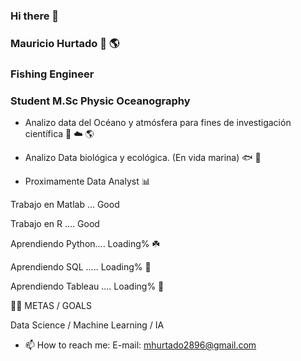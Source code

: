 ### Hi there 👋

### Mauricio Hurtado :ocean: :earth_americas:

### Fishing Engineer
### Student M.Sc Physic Oceanography

- Analizo data del Océano y atmósfera para fines de investigación científica :ocean: :cloud: :earth_americas:

- Analizo Data biológica y ecológica. (En vida marina)  :fish: :shark:

- Proximamente Data Analyst  :bar_chart:


Trabajo en Matlab ... Good

Trabajo en R .... Good

Aprendiendo Python.... Loading% :shamrock:

Aprendiendo SQL ..... Loading% :seedling:

Aprendiendo Tableau .... Loading% :seedling:

:climbing_man: METAS / GOALS

Data Science / Machine Learning / IA


- 📫 How to reach me:
E-mail: mhurtado2896@gmail.com 
